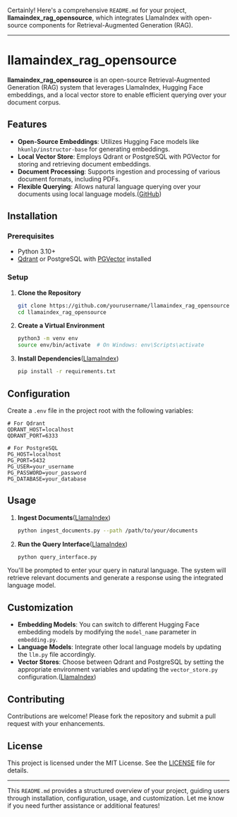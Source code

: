 Certainly! Here's a comprehensive `README.md` for your project, **llamaindex\_rag\_opensource**, which integrates LlamaIndex with open-source components for Retrieval-Augmented Generation (RAG).

---

# llamaindex\_rag\_opensource

**llamaindex\_rag\_opensource** is an open-source Retrieval-Augmented Generation (RAG) system that leverages LlamaIndex, Hugging Face embeddings, and a local vector store to enable efficient querying over your document corpus.

## Features

* **Open-Source Embeddings**: Utilizes Hugging Face models like `hkunlp/instructor-base` for generating embeddings.
* **Local Vector Store**: Employs Qdrant or PostgreSQL with PGVector for storing and retrieving document embeddings.
* **Document Processing**: Supports ingestion and processing of various document formats, including PDFs.
* **Flexible Querying**: Allows natural language querying over your documents using local language models.([GitHub][1])

## Installation

### Prerequisites

* Python 3.10+
* [Qdrant](https://qdrant.tech/) or PostgreSQL with [PGVector](https://github.com/pgvector/pgvector) installed

### Setup

1. **Clone the Repository**

   ```bash
   git clone https://github.com/yourusername/llamaindex_rag_opensource.git
   cd llamaindex_rag_opensource
   ```



2. **Create a Virtual Environment**

   ```bash
   python3 -m venv env
   source env/bin/activate  # On Windows: env\Scripts\activate
   ```



3. **Install Dependencies**([LlamaIndex][2])

   ```bash
   pip install -r requirements.txt
   ```



## Configuration

Create a `.env` file in the project root with the following variables:

```env
# For Qdrant
QDRANT_HOST=localhost
QDRANT_PORT=6333

# For PostgreSQL
PG_HOST=localhost
PG_PORT=5432
PG_USER=your_username
PG_PASSWORD=your_password
PG_DATABASE=your_database
```



## Usage

1. **Ingest Documents**([LlamaIndex][3])

   ```bash
   python ingest_documents.py --path /path/to/your/documents
   ```



2. **Run the Query Interface**([LlamaIndex][2])

   ```bash
   python query_interface.py
   ```



You'll be prompted to enter your query in natural language. The system will retrieve relevant documents and generate a response using the integrated language model.

## Customization

* **Embedding Models**: You can switch to different Hugging Face embedding models by modifying the `model_name` parameter in `embedding.py`.
* **Language Models**: Integrate other local language models by updating the `llm.py` file accordingly.
* **Vector Stores**: Choose between Qdrant and PostgreSQL by setting the appropriate environment variables and updating the `vector_store.py` configuration.([LlamaIndex][4])

## Contributing

Contributions are welcome! Please fork the repository and submit a pull request with your enhancements.

## License

This project is licensed under the MIT License. See the [LICENSE](LICENSE) file for details.

---

This `README.md` provides a structured overview of your project, guiding users through installation, configuration, usage, and customization. Let me know if you need further assistance or additional features!

[1]: https://github.com/louistrue/FOSS-RAG-LlamaIndex/blob/main/README.md?utm_source=chatgpt.com "README.md - louistrue/FOSS-RAG-LlamaIndex - GitHub"
[2]: https://docs.llamaindex.ai/en/stable/getting_started/starter_tools/rag_cli/?utm_source=chatgpt.com "RAG CLI - LlamaIndex"
[3]: https://docs.llamaindex.ai/en/stable/examples/low_level/oss_ingestion_retrieval/?utm_source=chatgpt.com "Building RAG from Scratch (Open-source only!) - LlamaIndex"
[4]: https://docs.llamaindex.ai/en/stable/getting_started/starter_example/?utm_source=chatgpt.com "Starter Tutorial (Using OpenAI) - LlamaIndex"
